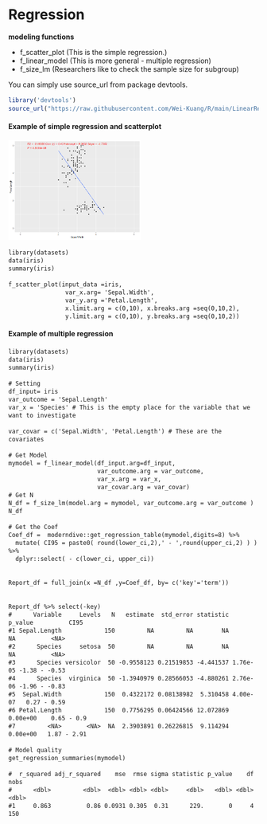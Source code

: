 # Regression

**modeling functions**
- f_scatter_plot (This is the simple regression.)
- f_linear_model (This is more general - multiple regression)
- f_size_lm (Researchers like to check the sample size for subgroup)

You can simply use source_url from package devtools. 
``` R
library('devtools')
source_url("https://raw.githubusercontent.com/Wei-Kuang/R/main/LinearRegression.R")
```

#### Example of simple regression and scatterplot
<img src="image/scatterplot_example.png" height="200"> 

```
library(datasets)
data(iris)
summary(iris)

f_scatter_plot(input_data =iris, 
                var_x.arg= 'Sepal.Width', 
                var_y.arg ='Petal.Length',  
                x.limit.arg = c(0,10), x.breaks.arg =seq(0,10,2),
                y.limit.arg = c(0,10), y.breaks.arg =seq(0,10,2))
```
 
  
  
  
   

#### Example of multiple regression
```
library(datasets)
data(iris)
summary(iris)

# Setting
df_input= iris
var_outcome = 'Sepal.Length'
var_x = 'Species' # This is the empty place for the variable that we want to investigate

var_covar = c('Sepal.Width', 'Petal.Length') # These are the covariates

# Get Model
mymodel = f_linear_model(df_input.arg=df_input,
                         var_outcome.arg = var_outcome, 
                         var_x.arg = var_x, 
                         var_covar.arg = var_covar)
# Get N 
N_df = f_size_lm(model.arg = mymodel, var_outcome.arg = var_outcome )
N_df

# Get the Coef
Coef_df =  moderndive::get_regression_table(mymodel,digits=8) %>%
  mutate( CI95 = paste0( round(lower_ci,2),' - ',round(upper_ci,2) ) ) %>%
  dplyr::select( - c(lower_ci, upper_ci))


Report_df = full_join(x =N_df ,y=Coef_df, by= c('key'='term')) 


Report_df %>% select(-key)
#      Variable     Levels   N   estimate  std_error statistic  p_value          CI95
#1 Sepal.Length            150         NA         NA        NA       NA          <NA>
#2      Species     setosa  50         NA         NA        NA       NA          <NA>
#3      Species versicolor  50 -0.9558123 0.21519853 -4.441537 1.76e-05 -1.38 - -0.53
#4      Species  virginica  50 -1.3940979 0.28566053 -4.880261 2.76e-06 -1.96 - -0.83
#5  Sepal.Width            150  0.4322172 0.08138982  5.310458 4.00e-07   0.27 - 0.59
#6 Petal.Length            150  0.7756295 0.06424566 12.072869 0.00e+00    0.65 - 0.9
#7         <NA>       <NA>  NA  2.3903891 0.26226815  9.114294 0.00e+00   1.87 - 2.91

# Model quality
get_regression_summaries(mymodel)

#  r_squared adj_r_squared    mse  rmse sigma statistic p_value    df  nobs
#      <dbl>         <dbl>  <dbl> <dbl> <dbl>     <dbl>   <dbl> <dbl> <dbl>
#1     0.863          0.86 0.0931 0.305  0.31      229.       0     4   150
```
